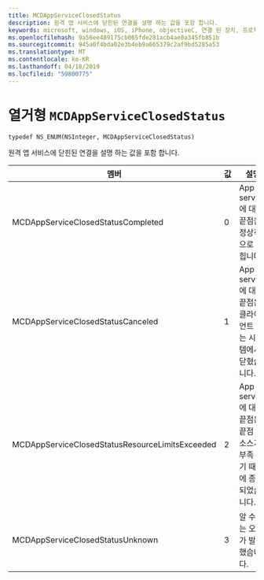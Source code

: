 ```yaml
---
title: MCDAppServiceClosedStatus
description: 원격 앱 서비스에 닫힌된 연결을 설명 하는 값을 포함 합니다.
keywords: microsoft, windows, iOS, iPhone, objectiveC, 연결 된 장치, 프로젝트 로마
ms.openlocfilehash: 9a56ee489175cb065fde281acb4ae8a345fb851b
ms.sourcegitcommit: 945a0f4bda02e3b4eb9a665379c2af9bd5285a53
ms.translationtype: MT
ms.contentlocale: ko-KR
ms.lasthandoff: 04/18/2019
ms.locfileid: "59800775"
---
```

# <a name="enum-mcdappserviceclosedstatus"></a>열거형 `MCDAppServiceClosedStatus`

```
typedef NS_ENUM(NSInteger, MCDAppServiceClosedStatus)
```

원격 앱 서비스에 닫힌된 연결을 설명 하는 값을 포함 합니다.

|멤버   |값   |설명   |
|--------|-------|-------------|
|MCDAppServiceClosedStatusCompleted |0| App service에 대 한 끝점을 정상적으로 닫힙니다.|
|MCDAppServiceClosedStatusCanceled |1| App service에 대 한 끝점은 클라이언트 또는 시스템에서 닫혔습니다.|
|MCDAppServiceClosedStatusResourceLimitsExceeded |2| App service에 대 한 끝점은 끝점 리소스가 부족 하기 때문에 종료 되었습니다.|
|MCDAppServiceClosedStatusUnknown |3| 알 수 없는 오류가 발생했습니다.|